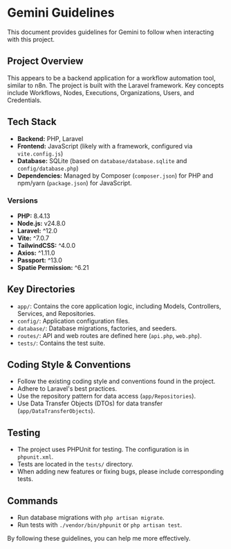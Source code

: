 # Gemini Guidelines

This document provides guidelines for Gemini to follow when interacting with this project.

## Project Overview

This appears to be a backend application for a workflow automation tool, similar to n8n. The project is built with the Laravel framework. Key concepts include Workflows, Nodes, Executions, Organizations, Users, and Credentials.

## Tech Stack

*   **Backend:** PHP, Laravel
*   **Frontend:** JavaScript (likely with a framework, configured via `vite.config.js`)
*   **Database:** SQLite (based on `database/database.sqlite` and `config/database.php`)
*   **Dependencies:** Managed by Composer (`composer.json`) for PHP and npm/yarn (`package.json`) for JavaScript.

### Versions

*   **PHP:** 8.4.13
*   **Node.js:** v24.8.0
*   **Laravel:** ^12.0
*   **Vite:** ^7.0.7
*   **TailwindCSS:** ^4.0.0
*   **Axios:** ^1.11.0
*   **Passport:** ^13.0
*   **Spatie Permission:** ^6.21

## Key Directories

*   `app/`: Contains the core application logic, including Models, Controllers, Services, and Repositories.
*   `config/`: Application configuration files.
*   `database/`: Database migrations, factories, and seeders.
*   `routes/`: API and web routes are defined here (`api.php`, `web.php`).
*   `tests/`: Contains the test suite.

## Coding Style & Conventions

*   Follow the existing coding style and conventions found in the project.
*   Adhere to Laravel's best practices.
*   Use the repository pattern for data access (`app/Repositories`).
*   Use Data Transfer Objects (DTOs) for data transfer (`app/DataTransferObjects`).

## Testing

*   The project uses PHPUnit for testing. The configuration is in `phpunit.xml`.
*   Tests are located in the `tests/` directory.
*   When adding new features or fixing bugs, please include corresponding tests.

## Commands

*   Run database migrations with `php artisan migrate`.
*   Run tests with `./vendor/bin/phpunit` or `php artisan test`.

By following these guidelines, you can help me more effectively.
